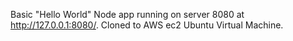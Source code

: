 Basic "Hello World" Node app running on server 8080 at http://127.0.0.1:8080/. Cloned to AWS ec2 Ubuntu Virtual Machine.
